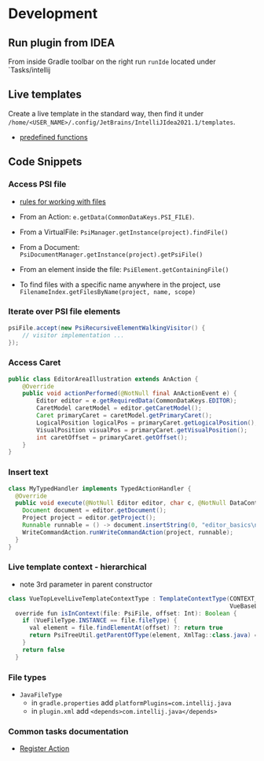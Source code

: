 # Development

## Run plugin from IDEA

From inside Gradle toolbar on the right run `runIde` located under `Tasks/intellij

## Live templates

Create a live template in the standard way, then find it under `/home/<USER_NAME>/.config/JetBrains/IntelliJIdea2021.1/templates`.

- [predefined functions](https://www.jetbrains.com/help/idea/template-variables.html?s=quick#predefined_functions)

## Code Snippets

### Access PSI file

- [rules for working with files](https://plugins.jetbrains.com/docs/intellij/documents.html#what-are-the-rules-of-working-with-documents)

- From an Action: `e.getData(CommonDataKeys.PSI_FILE)`.
- From a VirtualFile: `PsiManager.getInstance(project).findFile()`
- From a Document: `PsiDocumentManager.getInstance(project).getPsiFile()`
- From an element inside the file: `PsiElement.getContainingFile()`
- To find files with a specific name anywhere in the project, use `FilenameIndex.getFilesByName(project, name, scope)`

### Iterate over PSI file elements

```java
psiFile.accept(new PsiRecursiveElementWalkingVisitor() {
    // visitor implementation ...
});
```

### Access Caret

```java
public class EditorAreaIllustration extends AnAction {
    @Override
    public void actionPerformed(@NotNull final AnActionEvent e) {
        Editor editor = e.getRequiredData(CommonDataKeys.EDITOR);
        CaretModel caretModel = editor.getCaretModel();
        Caret primaryCaret = caretModel.getPrimaryCaret();
        LogicalPosition logicalPos = primaryCaret.getLogicalPosition();
        VisualPosition visualPos = primaryCaret.getVisualPosition();
        int caretOffset = primaryCaret.getOffset();
    }
}
```

### Insert text

```java
class MyTypedHandler implements TypedActionHandler {
  @Override
  public void execute(@NotNull Editor editor, char c, @NotNull DataContext dataContext) {
    Document document = editor.getDocument();
    Project project = editor.getProject();
    Runnable runnable = () -> document.insertString(0, "editor_basics\n");
    WriteCommandAction.runWriteCommandAction(project, runnable);
  }
}
```


### Live template context - hierarchical

- note 3rd parameter in parent constructor

```java
class VueTopLevelLiveTemplateContextType : TemplateContextType(CONTEXT_TYPE, VueBundle.message("vue.live.template.context.top.level"),
                                                               VueBaseLiveTemplateContextType::class.java) {
  override fun isInContext(file: PsiFile, offset: Int): Boolean {
    if (VueFileType.INSTANCE == file.fileType) {
      val element = file.findElementAt(offset) ?: return true
      return PsiTreeUtil.getParentOfType(element, XmlTag::class.java) == null
    }
    return false
  }

```

### File types

- `JavaFileType`
    - in `gradle.properties` add `platformPlugins=com.intellij.java`
    - in `plugin.xml` add `<depends>com.intellij.java</depends>`

### Common tasks documentation

- [Register Action](https://plugins.jetbrains.com/docs/intellij/working-with-custom-actions.html#registering-a-custom-action)